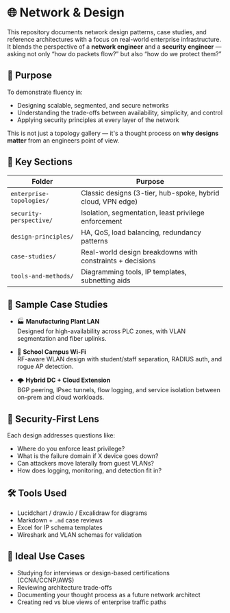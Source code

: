 # 🌐 Network & Design

This repository documents network design patterns, case studies, and reference architectures with a focus on real-world enterprise infrastructure. It blends the perspective of a **network engineer** and a **security engineer** — asking not only “how do packets flow?” but also “how do we protect them?”

## 🎯 Purpose

To demonstrate fluency in:
- Designing scalable, segmented, and secure networks
- Understanding the trade-offs between availability, simplicity, and control
- Applying security principles at every layer of the network

This is not just a topology gallery — it's a thought process on **why designs matter** from an engineers point of view. 

## 📁 Key Sections

| Folder | Purpose |
|--------|---------|
| `enterprise-topologies/` | Classic designs (3-tier, hub-spoke, hybrid cloud, VPN edge) |
| `security-perspective/` | Isolation, segmentation, least privilege enforcement |
| `design-principles/` | HA, QoS, load balancing, redundancy patterns |
| `case-studies/` | Real-world design breakdowns with constraints + decisions |
| `tools-and-methods/` | Diagramming tools, IP templates, subnetting aids |

## 🧠 Sample Case Studies

- 🏭 **Manufacturing Plant LAN**  
  Designed for high-availability across PLC zones, with VLAN segmentation and fiber uplinks.

- 🏫 **School Campus Wi-Fi**  
  RF-aware WLAN design with student/staff separation, RADIUS auth, and rogue AP detection.

- 🌩️ **Hybrid DC + Cloud Extension**  
  BGP peering, IPsec tunnels, flow logging, and service isolation between on-prem and cloud workloads.

## 🔐 Security-First Lens

Each design addresses questions like:
- Where do you enforce least privilege?
- What is the failure domain if X device goes down?
- Can attackers move laterally from guest VLANs?
- How does logging, monitoring, and detection fit in?

## 🛠 Tools Used

- Lucidchart / draw.io / Excalidraw for diagrams
- Markdown + `.md` case reviews
- Excel for IP schema templates
- Wireshark and VLAN schemas for validation

## 🧰 Ideal Use Cases

- Studying for interviews or design-based certifications (CCNA/CCNP/AWS)
- Reviewing architecture trade-offs
- Documenting your thought process as a future network architect
- Creating red vs blue views of enterprise traffic paths
